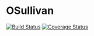 # OSullivan

[![Build Status](https://travis-ci.org/jpstroop/osullivan.svg?branch=development)](https://travis-ci.org/jpstroop/osullivan) [![Coverage Status](https://coveralls.io/repos/jpstroop/osullivan/badge.png?branch=development)](https://coveralls.io/r/jpstroop/osullivan?branch=development)
